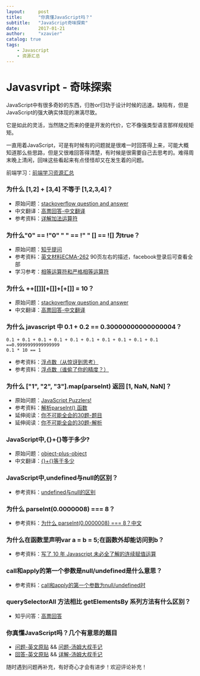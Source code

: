 ```yaml
---
layout:     post
title:      "你真懂JavaScript吗？"
subtitle:   "JavaScript奇味探索"
date:       2017-01-21
author:     "xzavier"
catalog: true
tags:
    - Javascript
    - 资源汇总
---
```



# Javasvript - 奇味探索

JavaScript中有很多奇妙的东西，归咎or归功于设计时候的迅速。缺陷有，但是JavaScript的强大确实体现的淋漓尽致。

它是如此的灵活，当然随之而来的便是开发的代价，它不像强类型语言那样规规矩矩。

一直用着JavaScript，可是有时候有的问题就是很难一时回答得上来，可能大概知道那么些思路，但是又很难回答得清楚，有时候是很需要自己去思考的。难得周末晚上清闲，回味这些看起来有点怪怪却又在发生着的问题。

前端学习：[前端学习资源汇总][1]

### 为什么 [1,2] + [3,4] 不等于 [1,2,3,4]？

 - 原始问题：[stackoverflow question and answer][2]
 - 中文翻译：[高票回答-中文翻译][3]
 - 参考资料：[详解加法运算符][4]

### 为什么"0" == !"0" " " == !" " [] == ![] 为true？

 - 原始问题：[知乎提问][5]
 - 参考资料：[英文材料ECMA-262][6] 90页左右的描述，facebook登录后可查看全部
 - 学习参考：[相等运算符和严格相等运算符][7]

### 为什么 ++[[]][+[]]+[+[]] = 10？

 - 原始问题：[stackoverflow question and answer][8]
 - 中文翻译：[高票回答-中文翻译][9]
 
### 为什么 javascript 中 0.1 + 0.2 == 0.30000000000000004？

    0.1 + 0.1 + 0.1 + 0.1 + 0.1 + 0.1 + 0.1 + 0.1 + 0.1 + 0.1 ==0.9999999999999999
    0.1 * 10 == 1

 
 - 参考资料：[浮点数（从惊讶到思考）][10]
 - 参考资料：[浮点数（谁偷了你的精度？）][11]

### 为什么 ["1", "2", "3"].map(parseInt) 返回 [1, NaN, NaN]？

 - 原始问题：[JavaScript Puzzlers!][12]
 - 参考资料：[解析parseInt() 函数][13]
 - 延伸阅读：[你不可能全会的30题-题目][14]
 - 延伸阅读：[你不可能全会的30题-解析][15]
 
### JavaScript中,{}+{}等于多少?

 - 原始问题：[object-plus-object][16]
 - 中文翻译：[{}+{}等于多少][17]
 
### JavaScript中,undefined与null的区别？

 - 参考资料：[undefined与null的区别][18]

### 为什么 parseInt(0.0000008) === 8？

 - 参考资料：[为什么 parseInt(0.0000008) === 8？中文][19]
 
### 为什么在函数里声明var a = b = 5;在函数外却能访问到b？

 - 参考资料：[写了 10 年 Javascript 未必全了解的连续赋值运算][20]
 
### call和apply的第一个参数是null/undefined是什么意思？

 - 参考资料：[call和apply的第一个参数为null/undefined时][21]

### querySelectorAll 方法相比 getElementsBy 系列方法有什么区别？

 - 知乎问答：[高票回答][22]

### 你真懂JavaScript吗？几个有意思的题目

 - [问题-英文原贴][23] && [问题-汤姆大叔手记][24]
 - [回答-英文原贴][25] && [详解-汤姆大叔手记][26]
 
随时遇到问题再补充，有好奇心才会有进步！欢迎评论补充！


  [1]: /2016/10/01/awesome-frontend-resource/
  [2]: http://stackoverflow.com/questions/7124884/why-does-1-2-3-4-1-23-4-in-javascript
  [3]: http://justjavac.com/javascript/2012/12/18/why-does-1-2-plus-3-4-equal-1-23-4-in-javascript.html
  [4]: /2016/11/07/taste-js-addition-operator/
  [5]: https://www.zhihu.com/question/29615998
  [6]: https://zh.scribd.com/document/56770557/ECMA-262
  [7]: http://javascript.ruanyifeng.com/grammar/operator.html#toc6
  [8]: http://stackoverflow.com/questions/7202157/why-does-return-the-string-10
  [9]: http://justjavac.com/javascript/2012/05/24/can-you-explain-why-10.html
  [10]: http://justjavac.com/codepuzzle/2012/11/02/codepuzzle-float-from-surprised-to-ponder.html
  [11]: http://justjavac.com/codepuzzle/2012/11/11/codepuzzle-float-who-stole-your-accuracy.html
  [12]: http://webcache.googleusercontent.com/search?q=cache:http://javascript-puzzlers.herokuapp.com/
  [13]: http://justjavac.com/javascript/2014/02/18/javascript-puzzlers-why-1-2-3-map-parseint-returns-1-NaN-NaN-in-javascript.html
  [14]: https://segmentfault.com/a/1190000006769211
  [15]: https://segmentfault.com/a/1190000006769330
  [16]: http://www.2ality.com/2012/01/object-plus-object.html
  [17]: https://segmentfault.com/a/1190000000264418
  [18]: http://www.ruanyifeng.com/blog/2014/03/undefined-vs-null.html
  [19]: http://justjavac.com/javascript/2015/01/08/why-parseint-0-00000008-euqal-8-in-js.html
  [20]: http://justjavac.com/javascript/2012/04/05/javascript-continuous-assignment-operator.html
  [21]: http://www.cnblogs.com/snandy/archive/2012/03/01/2373243.html
  [22]: https://www.zhihu.com/question/24702250
  [23]: http://dmitry.baranovskiy.com/post/91403200
  [24]: http://www.cnblogs.com/TomXu/archive/2012/02/09/2330578.html
  [25]: https://www.nczonline.net/blog/2010/01/26/answering-baranovskiys-javascript-quiz/
  [26]: http://www.cnblogs.com/TomXu/archive/2012/02/10/2342098.html
